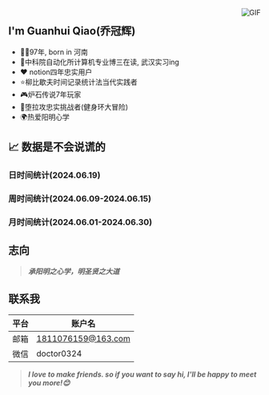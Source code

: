 <img align="right" alt="GIF" src="https://raw.githubusercontent.com/JoeyBling/JoeyBling/master/pic/pusheencode.gif" />

## I'm Guanhui Qiao(乔冠辉)

- 👶🏻97年, born in 河南
- 🏫中科院自动化所计算机专业博三在读, 武汉实习ing
- ❤️ notion四年忠实用户
- ⭐柳比歇夫时间记录统计法当代实践者
- 🎮炉石传说7年玩家
- 🏅堕拉攻忠实挑战者(健身环大冒险)
- 🌍热爱阳明心学

## 📈 数据是不会说谎的
### 日时间统计(2024.06.19)

### 周时间统计(2024.06.09-2024.06.15)

### 月时间统计(2024.06.01-2024.06.30)

## 志向
> ***承阳明之心学，明圣贤之大道***

## 联系我

|平台|账户名|
|-----|------------------|
|邮箱|1811076159@163.com|
|微信|doctor0324|

> ***I love to make friends. so if you want to say hi, I'll be happy to meet you more!😊***
